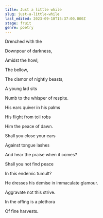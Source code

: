 ```yaml
---
title: Just a little while
slug: just-a-little-while
last_edited: 2023-09-10T15:37:00.000Z
stage: fruit
genre: poetry
---
```


Drenched with the

Downpour of darkness,

Amidst the howl,

The bellow,

The clamor of nightly beasts,

A young lad sits

Numb to the whisper of respite.

His ears quiver in his palms

His flight from toil robs

Him the peace of dawn.

Shall you close your ears

Against tongue lashes

And hear the praise when it comes?

Shall you not find peace

In this endemic tumult?

He dresses his demise in immaculate glamour.

Aggravate not this strive.

In the offing is a plethora

Of fine harvests.
